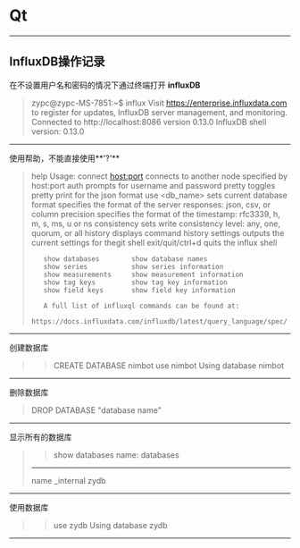 # Qt

----------

InfluxDB操作记录
----------------
在不设置用户名和密码的情况下通过终端打开 **influxDB**

>zypc@zypc-MS-7851:~$ influx
>Visit https://enterprise.influxdata.com to register for updates, InfluxDB server management, and monitoring.
>Connected to http://localhost:8086 version 0.13.0
>InfluxDB shell version: 0.13.0
----------

使用帮助，不能直接使用**'?'**

> help
> Usage:
>        connect <host:port>   connects to another node specified by host:port
>        auth                  prompts for username and password
>        pretty                toggles pretty print for the json format
>        use <db_name>         sets current database
>        format <format>       specifies the format of the server responses: json, csv, or column
>        precision <format>    specifies the format of the timestamp: rfc3339, h, m, s, ms, u or ns
>        consistency <level>   sets write consistency level: any, one, quorum, or all
>        history               displays command history
>        settings              outputs the current settings for thegit  shell
>        exit/quit/ctrl+d      quits the influx shell
>
>        show databases        show database names
>        show series           show series information
>        show measurements     show measurement information
>        show tag keys         show tag key information
>        show field keys       show field key information
>
>        A full list of influxql commands can be found at:
>        https://docs.influxdata.com/influxdb/latest/query_language/spec/
>
> 
----------

创建数据库
> >CREATE DATABASE nimbot
> >use nimbot
> Using database nimbot
----------

删除数据库
> DROP DATABASE "database name"
----------

显示所有的数据库
> >show databases
> name: databases
> ---------------
> name
> _internal
> zydb
----------

使用数据库
> >use zydb
> Using database zydb
----------



